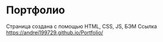 # Портфолио
Страница создана с помощью HTML, CSS, JS, БЭМ
Ссылка https://andrei199729.github.io/Portfolio/
